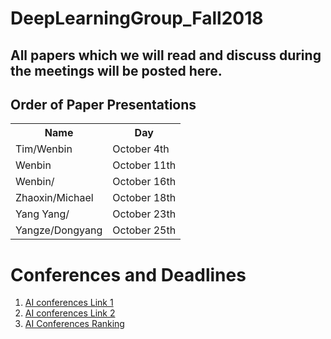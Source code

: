 # DeepLearningGroup_Fall2018
<H2>All papers which we will read and discuss during the meetings will be posted here.</H2>


<H2>Order of Paper Presentations</H2>
<table style="width:100%">
  <tr>
    <th>Name</th>
    <th>Day</th>
  </tr>
  <tr>
    <td>Tim/Wenbin</td>
    <td>October 4th</td>
  </tr>
    <tr>
    <td>Wenbin</td>
    <td>October 11th</td>
  </tr>
  <tr>
    <td>Wenbin/</td>
    <td>October 16th</td>
  </tr>
   <tr>
    <td>Zhaoxin/Michael</td>
    <td>October 18th</td>
  </tr>
    <tr>
    <td>Yang Yang/</td>
    <td>October 23th</td>
  </tr>
  <tr>
    <td>Yangze/Dongyang</td>
    <td>October 25th</td>
  </tr>
</table>


<H1> Conferences and Deadlines </H1>
<ol>
    <li>  <a href = "https://jackietseng.github.io/conference_call_for_paper/2018-2019-conferences.html"> AI conferences Link 1 </a></li>
    <li>  <a href = "http://www.guide2research.com/topconf/machine-learning"> AI conferences Link 2</a></li>
    <li> <a href = "http://www.cs.jhu.edu/%7Etaochen/SoC_Conference_Ranking.html?from=singlemessage"> AI Conferences Ranking</a></li>
</ol>
